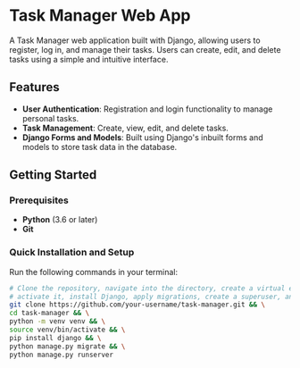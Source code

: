 # Task Manager Web App

A Task Manager web application built with Django, allowing users to register, log in, and manage their tasks. Users can create, edit, and delete tasks using a simple and intuitive interface.

## Features

- **User Authentication**: Registration and login functionality to manage personal tasks.
- **Task Management**: Create, view, edit, and delete tasks.
- **Django Forms and Models**: Built using Django's inbuilt forms and models to store task data in the database.



## Getting Started

### Prerequisites

- **Python** (3.6 or later)
- **Git**

### Quick Installation and Setup

Run the following commands in your terminal:

```bash
# Clone the repository, navigate into the directory, create a virtual environment, 
# activate it, install Django, apply migrations, create a superuser, and run the server
git clone https://github.com/your-username/task-manager.git && \
cd task-manager && \
python -m venv venv && \
source venv/bin/activate && \
pip install django && \
python manage.py migrate && \
python manage.py runserver

